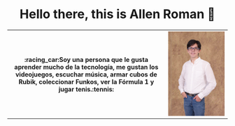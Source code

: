 <h1 align="center">   
  Hello there, this is Allen Roman 👋
</h1>
 <table align="center" style=" border:none;">
    <tr style=" border:none;">
    <th style=" border:none;">:racing_car:Soy una persona que le gusta aprender mucho de la tecnología, me gustan los videojuegos, escuchar música, armar cubos de Rubik, coleccionar Funkos, ver la Fórmula 1 y jugar tenis.:tennis: </th>
      <th><img src=https://github.com/Allenrovas/Allenrovas/blob/main/DSC_4914.JPG></th>
    </tr>
</table>   
